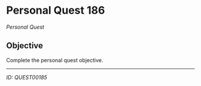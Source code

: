 # Personal Quest 186

*Personal Quest*

## Objective
Complete the personal quest objective.

---
*ID: QUEST00185*